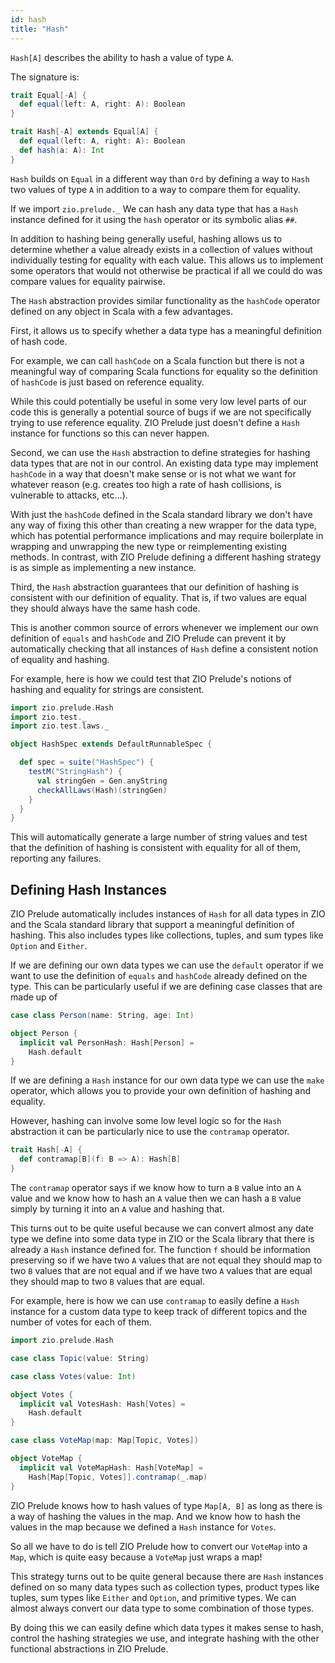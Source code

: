 ```yaml
---
id: hash
title: "Hash"
---
```


`Hash[A]` describes the ability to hash a value of type `A`.

The signature is:

```scala mdoc
trait Equal[-A] {
  def equal(left: A, right: A): Boolean
}

trait Hash[-A] extends Equal[A] {
  def equal(left: A, right: A): Boolean
  def hash(a: A): Int
}
```

`Hash` builds on `Equal` in a different way than `Ord` by defining a way to `Hash` two values of type `A` in addition to a way to compare them for equality.

If we import `zio.prelude._` We can hash any data type that has a `Hash` instance defined for it using the `hash` operator or its symbolic alias `##`.

In addition to hashing being generally useful, hashing allows us to determine whether a value already exists in a collection of values without individually testing for equality with each value. This allows us to implement some operators that would not otherwise be practical if all we could do was compare values for equality pairwise.

The `Hash` abstraction provides similar functionality as the `hashCode` operator defined on any object in Scala with a few advantages.

First, it allows us to specify whether a data type has a meaningful definition of hash code.

For example, we can call `hashCode` on a Scala function but there is not a meaningful way of comparing Scala functions for equality so the definition of `hashCode` is just based on reference equality.

While this could potentially be useful in some very low level parts of our code this is generally a potential source of bugs if we are not specifically trying to use reference equality. ZIO Prelude just doesn't define a `Hash` instance for functions so this can never happen.

Second, we can use the `Hash` abstraction to define strategies for hashing data types that are not in our control. An existing data type may implement `hashCode` in a way that doesn't make sense or is not what we want for whatever reason (e.g. creates too high a rate of hash collisions, is vulnerable to attacks, etc...).

With just the `hashCode` defined in the Scala standard library we don't have any way of fixing this other than creating a new wrapper for the data type, which has potential performance implications and may require boilerplate in wrapping and unwrapping the new type or reimplementing existing methods. In contrast, with ZIO Prelude defining a different hashing strategy is as simple as implementing a new instance.

Third, the `Hash` abstraction guarantees that our definition of hashing is consistent with our definition of equality. That is, if two values are equal they should always have the same hash code.

This is another common source of errors whenever we implement our own definition of `equals` and `hashCode` and ZIO Prelude can prevent it by automatically checking that all instances of `Hash` define a consistent notion of equality and hashing.

For example, here is how we could test that ZIO Prelude's notions of hashing and equality for strings are consistent.

```scala mdoc:reset
import zio.prelude.Hash
import zio.test._
import zio.test.laws._

object HashSpec extends DefaultRunnableSpec {

  def spec = suite("HashSpec") {
    testM("StringHash") {
      val stringGen = Gen.anyString
      checkAllLaws(Hash)(stringGen)
    }
  }
}
```

This will automatically generate a large number of string values and test that the definition of hashing is consistent with equality for all of them, reporting any failures.

## Defining Hash Instances

ZIO Prelude automatically includes instances of `Hash` for all data types in ZIO and the Scala standard library that support a meaningful definition of hashing. This also includes types like collections, tuples, and sum types like `Option` and `Either`.

If we are defining our own data types we can use the `default` operator if we want to use the definition of `equals` and `hashCode` already defined on the type. This can be particularly useful if we are defining case classes that are made up of 

```scala mdoc
case class Person(name: String, age: Int)

object Person {
  implicit val PersonHash: Hash[Person] =
    Hash.default
}
```

If we are defining a `Hash` instance for our own data type we can use the `make` operator, which allows you to provide your own definition of hashing and equality.

However, hashing can involve some low level logic so for the `Hash` abstraction it can be particularly nice to use the `contramap` operator.

```scala mdoc:nest
trait Hash[-A] {
  def contramap[B](f: B => A): Hash[B]
}
```

The `contramap` operator says if we know how to turn a `B` value into an `A` value and we know how to hash an `A` value then we can hash a `B` value simply by turning it into an `A` value and hashing that.

This turns out to be quite useful because we can convert almost any date type we define into some data type in ZIO or the Scala library that there is already a `Hash` instance defined for. The function `f` should be information preserving so if we have two `A` values that are not equal they should map to two `B` values that are not equal and if we have two `A` values that are equal they should map to two `B` values that are equal.

For example, here is how we can use `contramap` to easily define a `Hash` instance for a custom data type to keep track of different topics and the number of votes for each of them.

```scala mdoc:reset
import zio.prelude.Hash

case class Topic(value: String)

case class Votes(value: Int)

object Votes {
  implicit val VotesHash: Hash[Votes] =
    Hash.default
}

case class VoteMap(map: Map[Topic, Votes])

object VoteMap {
  implicit val VoteMapHash: Hash[VoteMap] =
    Hash[Map[Topic, Votes]].contramap(_.map)
}
```

ZIO Prelude knows how to hash values of type `Map[A, B]` as long as there is a way of hashing the values in the map. And we know how to hash the values in the map because we defined a `Hash` instance for `Votes`.

So all we have to do is tell ZIO Prelude how to convert our `VoteMap` into a `Map`, which is quite easy because a `VoteMap` just wraps a map!

This strategy turns out to be quite general because there are `Hash` instances defined on so many data types such as collection types, product types like tuples, sum types like `Either` and `Option`, and primitive types. We can almost always convert our data type to some combination of those types.

By doing this we can easily define which data types it makes sense to hash, control the hashing strategies we use, and integrate hashing with the other functional abstractions in ZIO Prelude.
